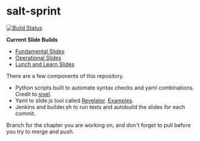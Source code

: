 salt-sprint
===========

[![Build Status](http://jenkins.onitato.com:8080/job/Salt%20Sprint%20Slides/badge/icon)](http://jenkins.onitato.com:8080/job/Salt%20Sprint%20Slides/)

**Current Slide Builds**
* [Fundamental Slides](http://jenkins.onitato.com:8080/job/Salt%20Sprint%20Slides/ws/output/fundamentals/index.html#/)
* [Operational Slides](http://jenkins.onitato.com:8080/job/Salt%20Sprint%20Slides/ws/output/operational/index.html#/)
* [Lunch and Learn Slides](http://jenkins.onitato.com:8080/job/Salt%20Sprint%20Slides/ws/output/lunchlearn/index.html#/)

There are a few components of this repository.

* Python scripts built to automate syntax checks and yaml combinations. Credit to [sivel](https://github.com/sivel/yaml-slide-template).
* Yaml to slide.js tool called [Revelator](https://github.com/mpdehaan/revelator). [Examples](https://github.com/mpdehaan/revelator/blob/master/test.yml).
* Jenkins and builder.sh to run tests and autobuild the slides for each commit.

Branch for the chapter you are working on, and don't forget to pull before you try to merge and push.
